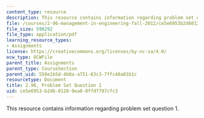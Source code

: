 ```yaml
---
content_type: resource
description: This resource contains information regarding problem set question 1.
file: /courses/2-96-management-in-engineering-fall-2012/ce5e6953b2d601209ea00ffd7797cfc3_MIT2_96F12_psetq01.pdf
file_size: 598292
file_type: application/pdf
learning_resource_types:
- Assignments
license: https://creativecommons.org/licenses/by-nc-sa/4.0/
ocw_type: OCWFile
parent_title: Assignments
parent_type: CourseSection
parent_uid: 558e1b5d-4b0a-a751-63c3-7ffc40a81b1c
resourcetype: Document
title: 2.96, Problem Set Question 1
uid: ce5e6953-b2d6-0120-9ea0-0ffd7797cfc3
---
```

This resource contains information regarding problem set question 1.